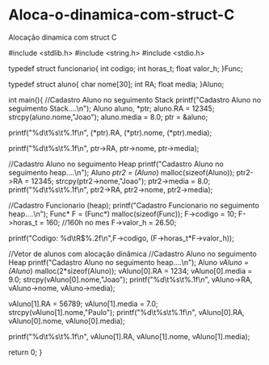 # Aloca-o-dinamica-com-struct-C
Alocação dinamica com struct C


#include <stdlib.h>
#include <string.h>
#include <stdio.h>

typedef struct funcionario{
 int codigo;
 int horas_t;
 float valor_h;
}Func;

typedef struct aluno{
  char nome[30];
  int RA;
  float media;
}Aluno;

int main(){
  //Cadastro Aluno no seguimento Stack
  printf("Cadastro Aluno no seguimento Stack....\n");
  Aluno aluno, *ptr;
  aluno.RA = 12345;
  strcpy(aluno.nome,"Joao");
  aluno.media = 8.0;
  ptr = &aluno;

  printf("%d\t%s\t%.1f\n", (*ptr).RA, (*ptr).nome, (*ptr).media);
 
  printf("%d\t%s\t%.1f\n", ptr->RA, ptr->nome, ptr->media);

  //Cadastro Aluno no seguimento Heap
  printf("Cadastro Aluno no seguimento heap....\n");
  Aluno *ptr2 = (Aluno*) malloc(sizeof(Aluno));
  ptr2->RA = 12345;
  strcpy(ptr2->nome,"Joao");
  ptr2->media = 8.0;
  printf("%d\t%s\t%.1f\n", ptr2->RA, ptr2->nome, ptr2->media);


//Cadastro Funcionario (heap);
  printf("Cadastro Funcionario no seguimento heap....\n");
  Func* F = (Func*) malloc(sizeof(Func));
  F->codigo = 10;
  F->horas_t = 160; //160h no mes
  F->valor_h = 26.50;

  printf("Codigo: %d\tR$%.2f\n",F->codigo, (F->horas_t*F->valor_h));


  //Vetor de alunos com alocação dinâmica
   //Cadastro Aluno no seguimento Heap
  printf("Cadastro Aluno no seguimento heap....\n");
  Aluno *vAluno = (Aluno*) malloc(2*sizeof(Aluno));
  vAluno[0].RA = 1234;
  vAluno[0].media = 9.0;
  strcpy(vAluno[0].nome,"Joao");
  printf("%d\t%s\t%.1f\n", vAluno->RA, vAluno->nome, vAluno->media);
 
 vAluno[1].RA = 56789;
  vAluno[1].media = 7.0;
  strcpy(vAluno[1].nome,"Paulo");
  printf("%d\t%s\t%.1f\n", vAluno[0].RA, vAluno[0].nome, vAluno[0].media);

   printf("%d\t%s\t%.1f\n", vAluno[1].RA, vAluno[1].nome, vAluno[1].media);
 
 
  return 0;
}
